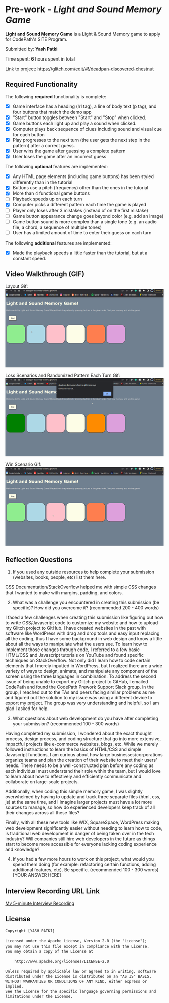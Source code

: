 # Pre-work - *Light and Sound Memory Game*

**Light and Sound Memory Game** is a Light & Sound Memory game to apply for CodePath's SITE Program. 

Submitted by: **Yash Patki**

Time spent: **6** hours spent in total

Link to project: https://glitch.com/edit/#!/deadpan-discovered-chestnut

## Required Functionality

The following **required** functionality is complete:

* [x] Game interface has a heading (h1 tag), a line of body text (p tag), and four buttons that match the demo app
* [x] "Start" button toggles between "Start" and "Stop" when clicked. 
* [x] Game buttons each light up and play a sound when clicked. 
* [x] Computer plays back sequence of clues including sound and visual cue for each button
* [x] Play progresses to the next turn (the user gets the next step in the pattern) after a correct guess. 
* [x] User wins the game after guessing a complete pattern
* [x] User loses the game after an incorrect guess

The following **optional** features are implemented:

* [x] Any HTML page elements (including game buttons) has been styled differently than in the tutorial
* [x] Buttons use a pitch (frequency) other than the ones in the tutorial
* [x] More than 4 functional game buttons
* [ ] Playback speeds up on each turn
* [x] Computer picks a different pattern each time the game is played
* [ ] Player only loses after 3 mistakes (instead of on the first mistake)
* [ ] Game button appearance change goes beyond color (e.g. add an image)
* [ ] Game button sound is more complex than a single tone (e.g. an audio file, a chord, a sequence of multiple tones)
* [ ] User has a limited amount of time to enter their guess on each turn

The following **additional** features are implemented:

- [x] Made the playback speeds a little faster than the tutorial, but at a constant speed.

## Video Walkthrough (GIF)

Layout Gif:
![](https://github.com/YashPatki02/codepath-prework/blob/main/layout.gif)

Loss Scenarios and Randomized Pattern Each Turn Gif:
![](https://github.com/YashPatki02/codepath-prework/blob/main/loss.gif)

Win Scenario Gif:
![](https://github.com/YashPatki02/codepath-prework/blob/main/win.gif)


## Reflection Questions
1. If you used any outside resources to help complete your submission (websites, books, people, etc) list them here. 

CSS Documentation/StackOverflow helped me with simple CSS changes that I wanted to make with margins, padding, and colors.

2. What was a challenge you encountered in creating this submission (be specific)? How did you overcome it? (recommended 200 - 400 words) 

I faced a few challenges when creating this submission like figuring out how to write CSS/Javascript code to customize my website and how to upload my Glitch project to GitHub. I have created websites in the past with software like WordPress with drag and drop tools and easy input replacing all the coding, thus I have some background in web design and know a little about all the ways to manipulate what the users see. To learn how to implement those changes through code, I referred to a few basic HTML/CSS and Javascript tutorials on YouTube and found specific techniques on StackOverflow. Not only did I learn how to code certain elements that I merely inputted in WordPress, but I realized there are a wide variety of ways to design, animate, and manipulate any component of the screen using the three languages in combination. To address the second issue of being unable to export my Glitch project to GitHub, I emailed CodePath and found the CodePath Prework Support Slack group. In the group, I reached out to the TAs and peers facing similar problems as me and figured out the solution to my issue was using a different device to export my project. The group was very understanding and helpful, so I am glad I asked for help.

3. What questions about web development do you have after completing your submission? (recommended 100 - 300 words) 

Having completed my submission, I wondered about the exact thought process, design process, and coding structure that go into more extensive, impactful projects like e-commerce websites, blogs, etc. While we merely followed instructions to learn the basics of HTML/CSS and simple Javascript functions, I am curious about how large businesses/corporations organize teams and plan the creation of their website to meet their users' needs. There needs to be a well-constructed plan before any coding as each individual must understand their role within the team, but I would love to learn about how to effectively and efficiently communicate and collaborate on large-scale projects. 

Additionally, when coding this simple memory game, I was slightly overwhelmed by having to update and track three separate files (html, css, js) at the same time, and I imagine larger projects must have a lot more sources to manage, so how do experienced developers keep track of all their changes across all these files?

Finally, with all these new tools like WIX, SquareSpace, WordPress making web development significantly easier without needing to learn how to code, is traditional web development in danger of being taken over in the tech industry? Will companies still hire web developers in the future as things start to become more accessible for everyone lacking coding experience and knowledge?

4. If you had a few more hours to work on this project, what would you spend them doing (for example: refactoring certain functions, adding additional features, etc). Be specific. (recommended 100 - 300 words) 
[YOUR ANSWER HERE]



## Interview Recording URL Link

[My 5-minute Interview Recording](your-link-here)


## License

    Copyright [YASH PATKI]

    Licensed under the Apache License, Version 2.0 (the "License");
    you may not use this file except in compliance with the License.
    You may obtain a copy of the License at

        http://www.apache.org/licenses/LICENSE-2.0

    Unless required by applicable law or agreed to in writing, software
    distributed under the License is distributed on an "AS IS" BASIS,
    WITHOUT WARRANTIES OR CONDITIONS OF ANY KIND, either express or implied.
    See the License for the specific language governing permissions and
    limitations under the License.
